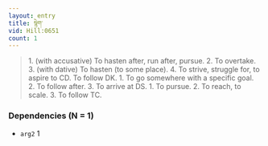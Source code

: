 ```yaml
---
layout: entry
title: སྙེག་
vid: Hill:0651
count: 1
---
```

> 1\. (with accusative) To hasten after, run after, pursue\. 2\. To overtake\. 3\. (with dative) To hasten (to some place)\. 4\. To strive, struggle for, to aspire to CD\. To follow DK\. 1\. To go somewhere with a specific goal\. 2\. To follow after\. 3\. To arrive at DS\. 1\. To pursue\. 2\. To reach, to scale\. 3\. To follow TC\.


### Dependencies (N = 1)
* `arg2` 1
